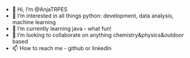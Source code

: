 - 👋 Hi, I’m @AnjaTRPES
- 👀 I’m interested in all things python: development, data analysis, machine learning
- 🌱 I’m currently learning java - what fun!
- 💞️ I’m looking to collaborate on anything chemistry&physics&outdoor based
- 📫 How to reach me - github or linkedIn

<!---
AnjaTRPES/AnjaTRPES is a ✨ special ✨ repository because its `README.md` (this file) appears on your GitHub profile.
You can click the Preview link to take a look at your changes.
--->

